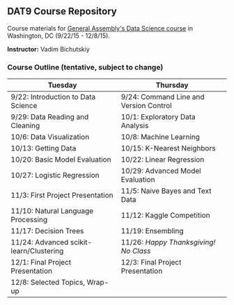 ## DAT9 Course Repository

Course materials for [General Assembly's Data Science course](https://generalassemb.ly/education/data-science/washington-dc/) in Washington, DC (9/22/15 - 12/8/15).

**Instructor:** Vadim Bichutskiy

### Course Outline (tentative, subject to change)
Tuesday | Thursday 
--- | ---
9/22: Introduction to Data Science | 9/24: Command Line and Version Control
9/29: Data Reading and Cleaning | 10/1: Exploratory Data Analysis
10/6: Data Visualization | 10/8: Machine Learning
10/13: Getting Data | 10/15: K-Nearest Neighbors
10/20: Basic Model Evaluation | 10/22: Linear Regression
10/27: Logistic Regression | 10/29: Advanced Model Evaluation
11/3: First Project Presentation | 11/5: Naive Bayes and Text Data
11/10: Natural Language Processing | 11/12: Kaggle Competition
11/17: Decision Trees | 11/19: Ensembling
11/24: Advanced scikit-learn/Clustering | 11/26: *Happy Thanksgiving! No Class*
12/1: Final Project Presentation | 12/3: Final Project Presentation
12/8: Selected Topics, Wrap-up | 

